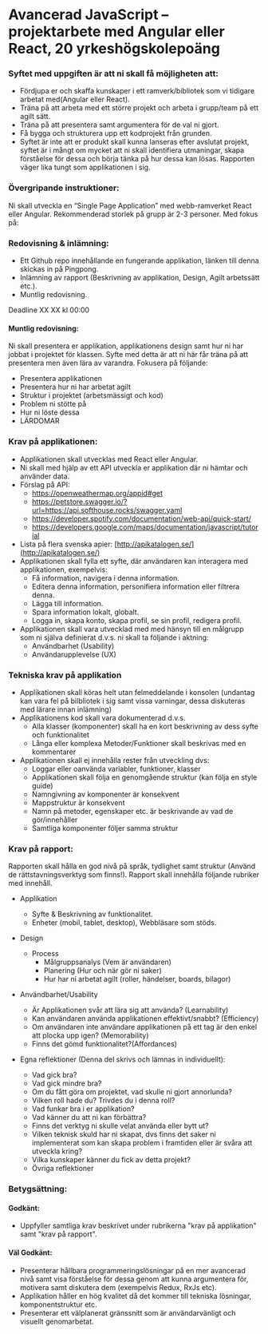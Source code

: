 # Avancerad JavaScript – projektarbete med Angular eller React, 20 yrkeshögskolepoäng

### Syftet med uppgiften är att ni skall få möjligheten att:

* Fördjupa er och skaffa kunskaper i ett ramverk/bibliotek som vi tidigare arbetat med(Angular eller React).
* Träna på att arbeta med ett större projekt och arbeta i grupp/team på ett agilt sätt.
* Träna på att presentera samt argumentera för de val ni gjort.
* Få bygga och strukturera upp ett kodprojekt från grunden.
* Syftet är inte att er produkt skall kunna lanseras efter avslutat projekt, syftet är i mångt om mycket att ni skall identifiera utmaningar, skapa förståelse för dessa och börja tänka på hur dessa kan lösas. Rapporten väger lika tungt som applikationen i sig.

### Övergripande instruktioner:

Ni skall utveckla en “Single Page Application” med webb-ramverket React eller Angular. Rekommenderad storlek på grupp är 2-3 personer. Med fokus på:

### Redovisning & inlämning:

* Ett Github repo innehållande en fungerande applikation, länken till denna skickas in på Pingpong.
* Inlämning av rapport (Beskrivning av applikation, Design, Agilt arbetssätt etc.).
* Muntlig redovisning.

Deadline XX XX kl 00:00

#### Muntlig redovisning:

Ni skall presentera er applikation, applikationens design samt hur ni har jobbat i projektet för klassen. Syfte med detta är att ni här får träna på att presentera men även lära av varandra. Fokusera på följande:

* Presentera applikationen
* Presentera hur ni har arbetat agilt
* Struktur i projektet (arbetsmässigt och kod)
* Problem ni stötte på
* Hur ni löste dessa
* LÄRDOMAR

### Krav på applikationen:

* Applikationen skall utvecklas med React eller Angular.
* Ni skall med hjälp av ett API utveckla er applikation där ni hämtar och använder data.
* Förslag på API:
  * https://openweathermap.org/appid#get
  * https://petstore.swagger.io/?url=https://api.softhouse.rocks/swagger.yaml
  * https://developer.spotify.com/documentation/web-api/quick-start/
  * https://developers.google.com/maps/documentation/javascript/tutorial
* Lista på flera svenska apier: [http://apikatalogen.se/](http://apikatalogen.se/)
* Applikationen skall fylla ett syfte, där användaren kan interagera med applikationen, exempelvis:
  * Få information, navigera i denna information.
  * Editera denna information, personifiera information eller filtrera denna.
  * Lägga till information.
  * Spara information lokalt, globalt.
  * Logga in, skapa konto, skapa profil, se sin profil, redigera profil.
* Applikationen skall vara utvecklad med med hänsyn till en målgrupp som ni själva definierat d.v.s. ni skall ta följande i aktning:
  * Användbarhet (Usability)
  * Användarupplevelse (UX)

### Tekniska krav på applikation

* Applikationen skall köras helt utan felmeddelande i konsolen (undantag kan vara fel på bilbliotek i sig samt vissa varningar, dessa diskuteras med lärare innan inlämning)
* Applikationens kod skall vara dokumenterad d.v.s.
  * Alla klasser (komponenter) skall ha en kort beskrivning av dess syfte och funktionalitet
  * Långa eller komplexa Metoder/Funktioner skall beskrivas med en kommentarer
* Applikationen skall ej innehålla rester från utveckling dvs:
  * Loggar eller oanvända variabler, funktioner, klasser
  * Applikationen skall följa en genomgående struktur (kan följa en style guide)
  * Namngivning av komponenter är konsekvent
  * Mappstruktur är konsekvent
  * Namn på metoder, egenskaper etc. är beskrivande av vad de gör/innehåller
  * Samtliga komponenter följer samma struktur

### Krav på rapport:

Rapporten skall hålla en god nivå på språk, tydlighet samt struktur (Använd de rättstavningsverktyg som finns!). Rapport skall innehålla följande rubriker med innehåll.

* Applikation
  * Syfte & Beskrivning av funktionalitet.
  * Enheter (mobil, tablet, desktop), Webbläsare som stöds.

* Design
  * Process
    * Målgruppsanalys (Vem är användaren)
    * Planering (Hur och när gör ni saker)
    * Hur har ni arbetat agilt (roller, händelser, boards, bilagor)
* Användbarhet/Usability
  * Är Applikationen svår att lära sig att använda? (Learnability)
  * Kan användaren använda applikationen effektivt/snabbt? (Efficiency)
  * Om användaren inte användare applikationen på ett tag är den enkel att plocka upp igen? (Memorability)
  * Finns det gömd funktionalitet?(Affordances)
* Egna reflektioner (Denna del skrivs och lämnas in individuellt):
  * Vad gick bra?
  * Vad gick mindre bra?
  * Om du fått göra om projektet, vad skulle ni gjort annorlunda?
  * Vilken roll hade du? Trivdes du i denna roll?
  * Vad funkar bra i er applikation?
  * Vad känner du att ni kan förbättra?
  * Finns det verktyg ni skulle velat använda eller bytt ut?
  * Vilken teknisk skuld har ni skapat, dvs finns det saker ni implementerat som kan skapa problem i framtiden eller är svåra att utveckla kring?
  * Vilka kunskaper känner du fick av detta projekt?
  * Övriga reflektioner

### Betygsättning:
#### Godkänt:
* Uppfyller samtliga krav beskrivet under rubrikerna "krav på applikation" samt "krav på rapport".

#### Väl Godkänt:


* Presenterar hållbara programmeringslösningar på en mer avancerad nivå samt visa förståelse för dessa genom att kunna argumentera för, motivera samt diskutera dem (exempelvis Redux, RxJs etc).
* Applikation håller en hög kvalitet då det kommer till tekniska lösningar, komponentstruktur etc.
* Presenterar ett välplanerat gränssnitt som är användarvänligt och visuellt genomarbetat.
